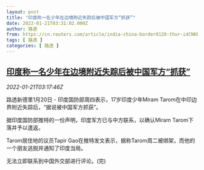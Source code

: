 ```yaml
---
layout: post
title: "印度称一名少年在边境附近失踪后被中国军方“抓获”"
date: 2022-01-21T03:31:02.000Z
author: 路透
from: https://cn.reuters.com/article/india-china-border0120-thur-idCNKBS2JV08D
tags: [ 路透 ]
categories: [ 路透 ]
---
```

<!--1642735862000-->
[印度称一名少年在边境附近失踪后被中国军方“抓获”](https://cn.reuters.com/article/india-china-border0120-thur-idCNKBS2JV08D)
------

<div>
<div><i>2022-01-21T03:17:46Z</i></div><p>路透新德里1月20日 - 印度国防部周四表示，17岁印度少年Miram Tarom在中印边界附近失踪后，“据说被中国军方抓获”。</p><p>据印度国防部推特的一份声明，印度军方已与中方联系，以确认Miram Tarom下落并予以遣返。</p><p>Tarom居住地的议员Tapir Gao在推特发文表示，据称Tarom周二被绑架，而他的一个朋友逃脱并通知了印度当局。</p><p>无法立即联系到中国外交部进行评论。(完)</p>
</div>
